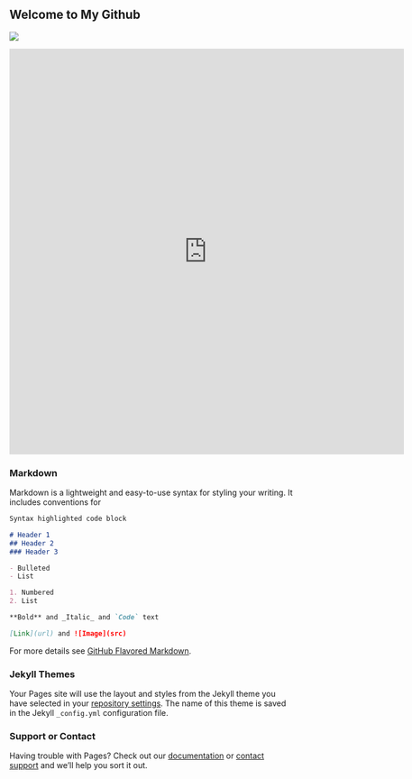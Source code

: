 ## Welcome to My Github
<a target="_blank" href="https://calendar.google.com/event?action=TEMPLATE&amp;tmeid=NjVpN2c0MjVpaHMxaDNoNWluMmEzZmQxbDggbXlsdWtyQG0&amp;tmsrc=mylukr%40gmail.com"><img border="0" src="https://www.google.com/calendar/images/ext/gc_button1_uk.gif"></a>

<iframe src="https://docs.google.com/forms/d/e/1FAIpQLSfLR1LBTDLHZNOJ8YHFesoontrmvWfYDm-EUGPIRbQbsQmkwg/viewform?embedded=true" width="700" height="720" frameborder="0" marginheight="0" marginwidth="0">Завантаження...</iframe>

### Markdown

Markdown is a lightweight and easy-to-use syntax for styling your writing. It includes conventions for

```markdown
Syntax highlighted code block

# Header 1
## Header 2
### Header 3

- Bulleted
- List

1. Numbered
2. List

**Bold** and _Italic_ and `Code` text

[Link](url) and ![Image](src)
```

For more details see [GitHub Flavored Markdown](https://guides.github.com/features/mastering-markdown/).

### Jekyll Themes

Your Pages site will use the layout and styles from the Jekyll theme you have selected in your [repository settings](https://github.com/mylukr/mylukr.github.io/settings). The name of this theme is saved in the Jekyll `_config.yml` configuration file.

### Support or Contact

Having trouble with Pages? Check out our [documentation](https://help.github.com/categories/github-pages-basics/) or [contact support](https://github.com/contact) and we’ll help you sort it out.

